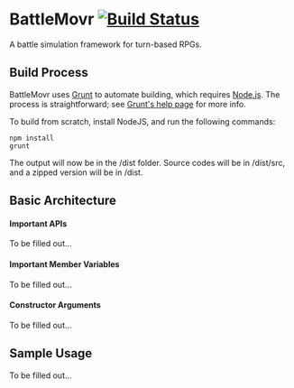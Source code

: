 # BattleMovr [![Build Status](https://travis-ci.org/FullScreenShenanigans/BattleMovr.svg?branch=master)](https://travis-ci.org/FullScreenShenanigans/BattleMovr)

A battle simulation framework for turn-based RPGs.


## Build Process

BattleMovr uses [Grunt](http://gruntjs.com/) to automate building, which 
requires [Node.js](http://node.js.org). The process is straightforward; see 
[Grunt's help page](http://gruntjs.com/getting-started) for more info.

To build from scratch, install NodeJS, and run the following commands:

```
npm install
grunt
```

The output will now be in the /dist folder. Source codes will be in /dist/src,
and a zipped version will be in /dist.


## Basic Architecture

#### Important APIs

To be filled out...

#### Important Member Variables

To be filled out...

#### Constructor Arguments

To be filled out...


## Sample Usage

To be filled out...
